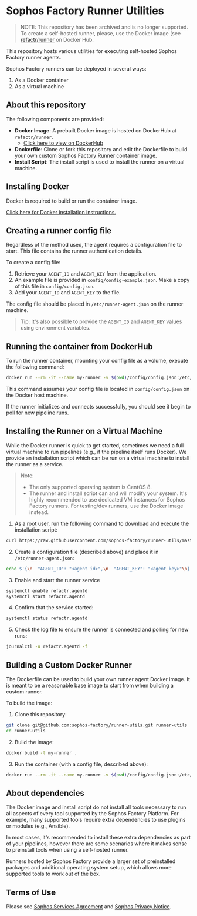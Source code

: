 # Sophos Factory Runner Utilities

> NOTE: This repository has been archived and is no longer supported.
  To create a self-hosted runner, please, use the Docker image (see [refactr/runner](https://hub.docker.com/r/refactr/runner) on Docker Hub.

This repository hosts various utilities for executing self-hosted Sophos Factory runner agents.

Sophos Factory runners can be deployed in several ways:

1. As a Docker container
2. As a virtual machine

## About this repository

The following components are provided:

* **Docker Image**: A prebuilt Docker image is hosted on DockerHub at `refactr/runner`.
  * [Click here to view on DockerHub](https://hub.docker.com/r/refactr/runner)
* **Dockerfile**: Clone or fork this repository and edit the Dockerfile to build your own custom Sophos Factory Runner container image.
* **Install Script**: The install script is used to install the runner on a virtual machine.

## Installing Docker

Docker is required to build or run the container image.

[Click here for Docker installation instructions.](https://docs.docker.com/get-docker/)


## Creating a runner config file

Regardless of the method used, the agent requires a configuration file to start. This file contains the runner authentication details.

To create a config file:

1. Retrieve your `AGENT_ID` and `AGENT_KEY` from the application.
2. An example file is provided in `config/config-example.json`. Make a copy of this file in `config/config.json`.
3. Add your `AGENT_ID` and `AGENT_KEY` to the file.

The config file should be placed in `/etc/runner-agent.json` on the runner machine.

> Tip:
> It's also possible to provide the `AGENT_ID` and `AGENT_KEY` values using environment variables.

## Running the container from DockerHub

To run the runner container, mounting your config file as a volume, execute the following command:

```sh
docker run --rm -it --name my-runner -v $(pwd)/config/config.json:/etc/runner-agent.json refactr/runner
```

This command assumes your config file is located in `config/config.json` on the Docker host machine.

If the runner initializes and connects successfully, you should see it begin to poll for new pipeline runs.


## Installing the Runner on a Virtual Machine

While the Docker runner is quick to get started, sometimes we need a full virtual machine to run pipelines (e.g., if the pipeline itself runs Docker). We provide an installation script which can be run on a virtual machine to install the runner as a service.

> Note:
> * The only supported operating system is CentOS 8.
> * The runner and install script can and will modify your system. It's highly recommended to use dedicated VM instances for Sophos Factory runners. For testing/dev runners, use the Docker image instead.

1. As a root user, run the following command to download and execute the installation script:

```sh
curl https://raw.githubusercontent.com/sophos-factory/runner-utils/master/scripts/install-refactr-agent.sh | bash
```

2. Create a configuration file (described above) and place it in `/etc/runner-agent.json`:

```sh
echo $'{\n  "AGENT_ID": "<agent id>",\n  "AGENT_KEY": "<agent key>"\n}' > /etc/runner-agent.json
```

3. Enable and start the runner service

```sh
systemctl enable refactr.agentd
systemctl start refactr.agentd
```

4. Confirm that the service started:

```sh
systemctl status refactr.agentd
```

5. Check the log file to ensure the runner is connected and polling for new runs:

```sh
journalctl -u refactr.agentd -f
```


## Building a Custom Docker Runner

The Dockerfile can be used to build your own runner agent Docker image. It is meant to be a reasonable base image to start from when building a custom runner.

To build the image:

1. Clone this repository:

```sh
git clone git@github.com:sophos-factory/runner-utils.git runner-utils
cd runner-utils
```

2. Build the image:

```sh
docker build -t my-runner .
```

3. Run the container (with a config file, described above):

```sh
docker run --rm -it --name my-runner -v $(pwd)/config/config.json:/etc/runner-agent.json my-runner
```


## About dependencies

The Docker image and install script do not install all tools necessary to run all aspects of every tool supported by the Sophos Factory Platform. For example, many supported tools require extra dependencies to use plugins or modules (e.g., Ansible).

In most cases, it's recommended to install these extra dependencies as part of your pipelines, however there are some scenarios where it makes sense to preinstall tools when using a self-hosted runner. 

Runners hosted by Sophos Factory provide a larger set of preinstalled packages and additional operating system setup, which allows more supported tools to work out of the box.


## Terms of Use

Please see [Sophos Services Agreement](https://www.sophos.com/en-us/legal/sophos-services-agreement.aspx) and [Sophos Privacy Notice](https://www.sophos.com/en-us/legal/sophos-group-privacy-notice.aspx).
